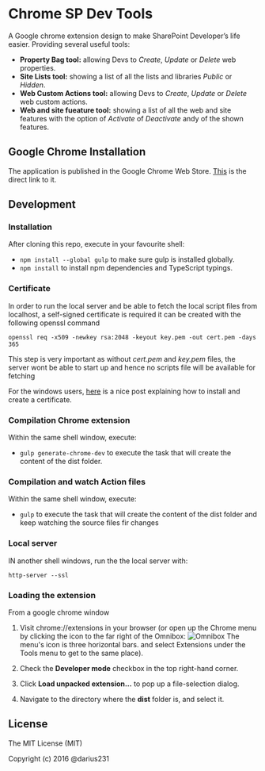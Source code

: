 # Chrome SP Dev Tools
A Google chrome extension design to make SharePoint Developer’s life easier. Providing several useful tools:

* __Property Bag tool:__ allowing Devs to *Create*, *Update* or *Delete* web properties.
* __Site Lists tool:__ showing a list of all the lists and libraries *Public* or *Hidden*.
* __Web Custom Actions tool:__ allowing Devs to *Create*, *Update* or *Delete* web custom actions.
* __Web and site fueature tool:__ showing a list of all the web and site features with the option of *Activate* of *Deactivate* andy of the shown features.

## Google Chrome Installation

The application is published in the Google Chrome Web Store. [This](https://chrome.google.com/webstore/detail/chrome-sp-properties-admi/efhiadiopfkjpdihdmlccoffnpdblkho) is the direct link to it. 

## Development

### Installation

After cloning this repo, execute in your favourite shell:

* `npm install --global gulp` to make sure gulp is installed globally.
* `npm install` to install npm dependencies and TypeScript typings.

### Certificate

In order to run the local server and be able to fetch the local script files from localhost, a self-signed certificate is required it can be created with the following openssl command

```
openssl req -x509 -newkey rsa:2048 -keyout key.pem -out cert.pem -days 365
```

This step is very important as without *cert.pem* and *key.pem* files, the server wont be able to start up and hence no scripts file will be available for fetching

For the windows users, [here](https://blog.didierstevens.com/2015/03/30/howto-make-your-own-cert-with-openssl-on-windows/) is a nice post explaining how to install and create a certificate.

### Compilation Chrome extension

Within the same shell window, execute:

* `gulp generate-chrome-dev` to execute the task that will create the content of the dist folder.

### Compilation and watch Action files

Within the same shell window, execute:

* `gulp` to execute the task that will create the content of the dist folder and keep watching the source files fir changes

### Local server
IN another shell windows, run the the local server with:

```
http-server --ssl
```

### Loading the extension

From a google chrome window

1. Visit chrome://extensions in your browser (or open up the Chrome menu by clicking the icon to the far right of the Omnibox: ![Omnibox](https://developer.chrome.com/static/images/hotdogmenu.png) The menu's icon is three horizontal bars. and select Extensions under the Tools menu to get to the same place).

2. Check the **Developer mode** checkbox in the top right-hand corner.

3. Click **Load unpacked extension…** to pop up a file-selection dialog.

4. Navigate to the directory where the **dist** folder is, and select it.

## License

The MIT License (MIT)

Copyright (c) 2016 @darius231
